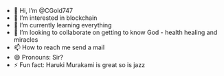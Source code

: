 - 👋 Hi, I’m @CGold747
- 👀 I’m interested in blockchain
- 🌱 I’m currently learning everything
- 💞️ I’m looking to collaborate on getting to know God - health healing and miracles
- 📫 How to reach me send a mail
- 😄 Pronouns: Sir?
- ⚡ Fun fact: Haruki Murakami is great so is jazz

<!---
CGold747/CGold747 is a ✨ special ✨ repository because its `README.md` (this file) appears on your GitHub profile.
You can click the Preview link to take a look at your changes.
--->

